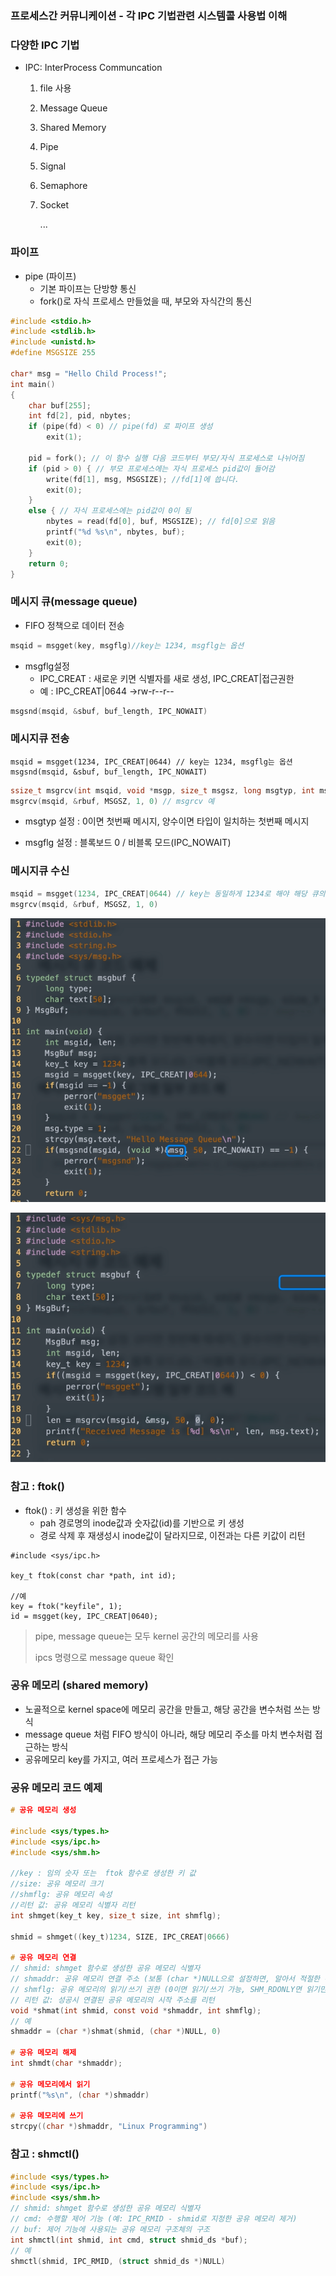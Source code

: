 ### 프로세스간 커뮤니케이션 - 각 IPC 기법관련 시스템콜 사용법 이해

### 다양한 IPC 기법 

- IPC: InterProcess Communcation 

  1. file 사용 
  2. Message Queue 
  3. Shared Memory 

  4. Pipe 

  5. Signal 

  6. Semaphore 

  7. Socket

     ...



### 파이프

- pipe (파이프)
  - 기본 파이프는 단방향 통신
  - fork()로 자식 프로세스 만들었을 때, 부모와 자식간의 통신



```c
#include <stdio.h>
#include <stdlib.h>
#include <unistd.h>
#define MSGSIZE 255

char* msg = "Hello Child Process!";
int main()
{
    char buf[255];
    int fd[2], pid, nbytes;
    if (pipe(fd) < 0) // pipe(fd) 로 파이프 생성
	    exit(1);
    
    pid = fork(); // 이 함수 실행 다음 코드부터 부모/자식 프로세스로 나뉘어짐
    if (pid > 0) { // 부모 프로세스에는 자식 프로세스 pid값이 들어감
    	write(fd[1], msg, MSGSIZE); //fd[1]에 씁니다.
    	exit(0);
	}
	else { // 자식 프로세스에는 pid값이 0이 됨
        nbytes = read(fd[0], buf, MSGSIZE); // fd[0]으로 읽음
        printf("%d %s\n", nbytes, buf);
        exit(0);
	}
	return 0;
}
```



### 메시지 큐(message queue)

- FIFO 정책으로 데이터 전송

```c
msqid = msgget(key, msgflg)//key는 1234, msgflg는 옵션
```

- msgflg설정
  - IPC_CREAT : 새로운 키면 식별자를 새로 생성, IPC_CREAT|접근권한
  - 예 : IPC_CREAT|0644 ->rw-r--r--

```c
msgsnd(msqid, &sbuf, buf_length, IPC_NOWAIT)
```

### 메시지큐 전송

```
msqid = msgget(1234, IPC_CREAT|0644) // key는 1234, msgflg는 옵션
msgsnd(msqid, &sbuf, buf_length, IPC_NOWAIT)
```

```c
ssize_t msgrcv(int msqid, void *msgp, size_t msgsz, long msgtyp, int msgflg)
msgrcv(msqid, &rbuf, MSGSZ, 1, 0) // msgrcv 예
```

- msgtyp 설정 : 0이면 첫번째 메시지, 양수이면 타입이 일치하는 첫번째 메시지

- msgflg 설정 : 블록보드 0 / 비블록 모드(IPC_NOWAIT)

### 메시지큐 수신

```c
msqid = msgget(1234, IPC_CREAT|0644) // key는 동일하게 1234로 해야 해당 큐의 msgid를 얻을 수 있음
msgrcv(msqid, &rbuf, MSGSZ, 1, 0)
```

![img](../image/system/system_image24.png)

![img](../image/system/system_image25.png)



### 참고 : ftok()

- ftok() : 키 생성을 위한 함수
  - pah 경로명의 inode값과 숫자값(id)를 기반으로 키 생성
  - 경로 삭제 후 재생성시 inode값이 달라지므로, 이전과는 다른 키값이 리턴

```
#include <sys/ipc.h>

key_t ftok(const char *path, int id);

//예
key = ftok("keyfile", 1);
id = msgget(key, IPC_CREAT|0640);
```

>pipe, message queue는 모두 kernel 공간의 메모리를 사용
>
>ipcs 명령으로 message queue 확인

### 공유 메모리 (shared memory)

- 노골적으로 kernel space에 메모리 공간을 만들고, 해당 공간을 변수처럼 쓰는 방식
- message queue 처럼 FIFO 방식이 아니라, 해당 메모리 주소를 마치 변수처럼 접근하는 방식
- 공유메모리 key를 가지고, 여러 프로세스가 접근 가능



### 공유 메모리 코드 예제

```c
# 공유 메모리 생성

#include <sys/types.h>
#include <sys/ipc.h>
#include <sys/shm.h>

//key : 임의 숫자 또는  ftok 함수로 생성한 키 값
//size: 공유 메모리 크기
//shmflg: 공유 메모리 속성
//리턴 값: 공유 메모리 식별자 리턴
int shmget(key_t key, size_t size, int shmflg);

shmid = shmget((key_t)1234, SIZE, IPC_CREAT|0666)

# 공유 메모리 연결
// shmid: shmget 함수로 생성한 공유 메모리 식별자
// shmaddr: 공유 메모리 연결 주소 (보통 (char *)NULL으로 설정하면, 알아서 적절한 주소로 연결)
// shmflg: 공유 메모리의 읽기/쓰기 권한 (0이면 읽기/쓰기 가능, SHM_RDONLY면 읽기만 가능)
// 리턴 값: 성공시 연결된 공유 메모리의 시작 주소를 리턴
void *shmat(int shmid, const void *shmaddr, int shmflg);
// 예
shmaddr = (char *)shmat(shmid, (char *)NULL, 0)
    
# 공유 메모리 해제
int shmdt(char *shmaddr);

# 공유 메모리에서 읽기
printf("%s\n", (char *)shmaddr)
    
# 공유 메모리에 쓰기
strcpy((char *)shmaddr, "Linux Programming")
```



### 참고 : shmctl()

```c
#include <sys/types.h>
#include <sys/ipc.h>
#include <sys/shm.h>
// shmid: shmget 함수로 생성한 공유 메모리 식별자
// cmd: 수행할 제어 기능 (예: IPC_RMID - shmid로 지정한 공유 메모리 제거)
// buf: 제어 기능에 사용되는 공유 메모리 구조체의 구조
int shmctl(int shmid, int cmd, struct shmid_ds *buf);
// 예
shmctl(shmid, IPC_RMID, (struct shmid_ds *)NULL)
```

